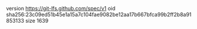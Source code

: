 version https://git-lfs.github.com/spec/v1
oid sha256:23c09ed51b45e1a15a7c104fae9082be12aa17b667bfca99b2ff2b8a91853133
size 1639
